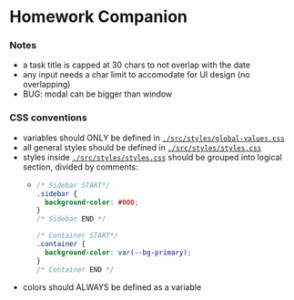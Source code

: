 # Homework Companion

### Notes
- a task title is capped at 30 chars to not overlap with the date
- any input needs a char limit to accomodate for UI design (no overlapping)
- BUG: modal can be bigger than window


### CSS conventions
- variables should ONLY be defined in [`./src/styles/global-values.css`](./src/styles/global-values.css)
- all general styles should be defined in [`./src/styles/styles.css`](./src/styles/styles.css)
- styles inside [`./src/styles/styles.css`](./src/styles/styles.css) should be grouped into logical section, divided by comments:
  - ```css
    /* Sidebar START*/
    .sidebar {
      background-color: #000;
    }
    /* Sidebar END */

    /* Container START*/
    .container {
      background-color: var(--bg-primary);
    }
    /* Container END */
    ```
- colors should ALWAYS be defined as a variable
